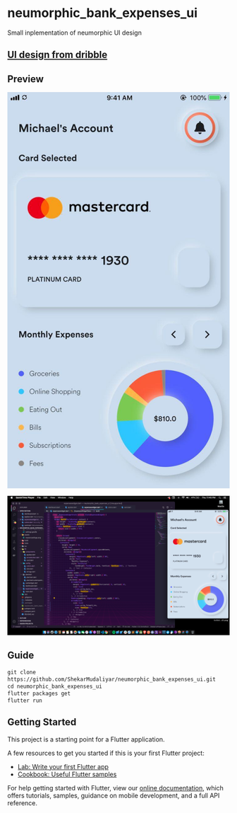 # neumorphic_bank_expenses_ui

Small inplementation of neumorphic UI design

## [UI design from dribble](https://dribbble.com/shots/9084817-Conceptual-Dashboard-Screen)

## Preview

![screenshot mobile](preview/ssmobile.jpg)

![screenshot desktop](preview/ssdesktop.png)

## Guide

```
git clone https://github.com/ShekarMudaliyar/neumorphic_bank_expenses_ui.git
cd neumorphic_bank_expenses_ui
flutter packages get
flutter run
```

## Getting Started

This project is a starting point for a Flutter application.

A few resources to get you started if this is your first Flutter project:

- [Lab: Write your first Flutter app](https://flutter.dev/docs/get-started/codelab)
- [Cookbook: Useful Flutter samples](https://flutter.dev/docs/cookbook)

For help getting started with Flutter, view our
[online documentation](https://flutter.dev/docs), which offers tutorials,
samples, guidance on mobile development, and a full API reference.
